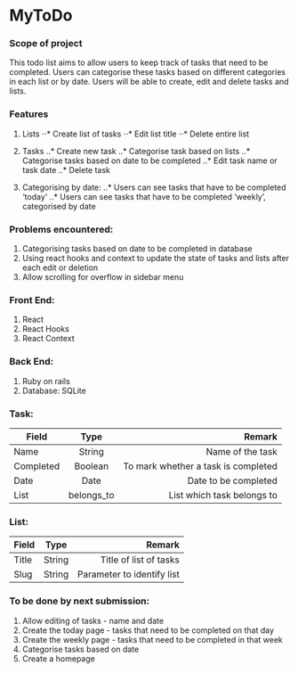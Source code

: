 # MyToDo

### Scope of project
This todo list aims to allow users to keep track of tasks that need to be completed. Users can categorise these tasks based on different categories in each list or by date. Users will be able to create, edit and delete tasks and lists.

### Features
1. Lists
⋅⋅* Create list of tasks
⋅⋅* Edit list title
⋅⋅* Delete entire list
     
2. Tasks
  ..* Create new task
  ..* Categorise task based on lists
  ..* Categorise tasks based on date to be completed
  ..* Edit task name or task date
  ..* Delete task

3. Categorising by date:
  ..* Users can see tasks that have to be completed ‘today’
  ..* Users can see tasks that have to be completed ‘weekly’, categorised by date


### Problems encountered:
1. Categorising tasks based on date to be completed in database
2. Using react hooks and context to update the state of tasks and lists after each edit or deletion 
4. Allow scrolling for overflow in sidebar menu

### Front End:
1. React
1. React Hooks
1. React Context

### Back End:
1. Ruby on rails
1. Database: SQLite

### Task:
| Field         | Type          | Remark                             |
| ------------- |:-------------:| ----------------------------------:|
| Name          | String        | Name of the task                   |
| Completed     | Boolean       | To mark whether a task is completed|
| Date          | Date          | Date to be completed               |
| List          | belongs_to    | List which task belongs to         |

### List:
| Field         | Type          | Remark                             |
| ------------- |:-------------:| ----------------------------------:|
| Title         | String        | Title of list of tasks             |
| Slug          | String        | Parameter to identify list         |



### To be done by next submission:
1. Allow editing of tasks - name and date
2. Create the today page - tasks that need to be completed on that day
3. Create the weekly page - tasks that need to be completed in that week
4. Categorise tasks based on date
5. Create a homepage
